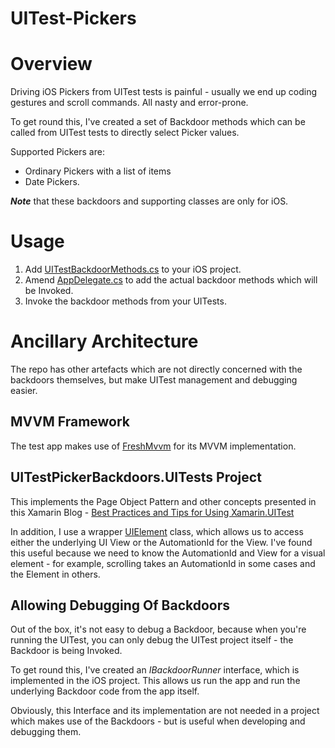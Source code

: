 # UITest-Pickers

# Overview

Driving iOS Pickers from UITest tests is painful - usually we end up coding gestures and scroll commands. All nasty and error-prone.

To get round this, I've created a set of Backdoor methods which can be called from UITest tests to directly select Picker values.

Supported Pickers are:

* Ordinary Pickers with a list of items
* Date Pickers.

_**Note**_ that these backdoors and supporting classes are only for iOS.

# Usage

1. Add [UITestBackdoorMethods.cs](UITestPickerBackdoors/UITestPickerBackdoors.iOS/UITestBackdoorMethods.cs) to your iOS project.
1. Amend [AppDelegate.cs](UITestPickerBackdoors/UITestPickerBackdoors.iOS/AppDelegate.cs) to add the actual backdoor methods which will be Invoked.
1. Invoke the backdoor methods from your UITests.

# Ancillary Architecture

The repo has other artefacts which are not directly concerned with the backdoors themselves, but make UITest management and debugging easier.

## MVVM Framework

The test app makes use of [FreshMvvm](https://github.com/rid00z/FreshMvvm) for its MVVM implementation. 

## UITestPickerBackdoors.UITests Project

This implements the Page Object Pattern and other concepts presented in this Xamarin Blog - [Best Practices and Tips for Using Xamarin.UITest](https://devblogs.microsoft.com/xamarin/best-practices-tips-xamarin-uitest/)

In addition, I use a wrapper [UIElement](UITestPickerBackdoors/UITestPickerBackdoors.UITests/UIElement.cs) class, which allows us to access either the underlying UI View or the AutomationId for the View. I've found this useful because we need to know the AutomationId and View for a visual element - for example, scrolling takes an AutomationId in some cases and the Element in others.

## Allowing Debugging Of Backdoors

Out of the box, it's not easy to debug a Backdoor, because when you're running the UITest, you can only debug the UITest project itself - the Backdoor is being Invoked.

To get round this, I've created an _IBackdoorRunner_ interface, which is implemented in the iOS project. This allows us run the app and run the underlying Backdoor code from the app itself.

Obviously, this Interface and its implementation are not needed in a project which makes use of the Backdoors - but is useful when developing and debugging them.
